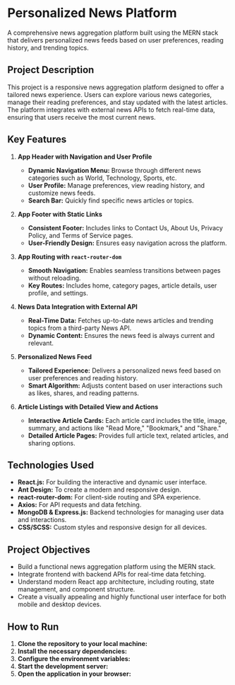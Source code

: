 # Personalized News Platform

A comprehensive news aggregation platform built using the MERN stack that delivers personalized news feeds based on user preferences, reading history, and trending topics.

## Project Description

This project is a responsive news aggregation platform designed to offer a tailored news experience. Users can explore various news categories, manage their reading preferences, and stay updated with the latest articles. The platform integrates with external news APIs to fetch real-time data, ensuring that users receive the most current news.

## Key Features

1. **App Header with Navigation and User Profile**
   - **Dynamic Navigation Menu:** Browse through different news categories such as World, Technology, Sports, etc.
   - **User Profile:** Manage preferences, view reading history, and customize news feeds.
   - **Search Bar:** Quickly find specific news articles or topics.

2. **App Footer with Static Links**
   - **Consistent Footer:** Includes links to Contact Us, About Us, Privacy Policy, and Terms of Service pages.
   - **User-Friendly Design:** Ensures easy navigation across the platform.

3. **App Routing with `react-router-dom`**
   - **Smooth Navigation:** Enables seamless transitions between pages without reloading.
   - **Key Routes:** Includes home, category pages, article details, user profile, and settings.

4. **News Data Integration with External API**
   - **Real-Time Data:** Fetches up-to-date news articles and trending topics from a third-party News API.
   - **Dynamic Content:** Ensures the news feed is always current and relevant.

5. **Personalized News Feed**
   - **Tailored Experience:** Delivers a personalized news feed based on user preferences and reading history.
   - **Smart Algorithm:** Adjusts content based on user interactions such as likes, shares, and reading patterns.

6. **Article Listings with Detailed View and Actions**
   - **Interactive Article Cards:** Each article card includes the title, image, summary, and actions like "Read More," "Bookmark," and "Share."
   - **Detailed Article Pages:** Provides full article text, related articles, and sharing options.

## Technologies Used

- **React.js:** For building the interactive and dynamic user interface.
- **Ant Design:** To create a modern and responsive design.
- **react-router-dom:** For client-side routing and SPA experience.
- **Axios:** For API requests and data fetching.
- **MongoDB & Express.js:** Backend technologies for managing user data and interactions.
- **CSS/SCSS:** Custom styles and responsive design for all devices.

## Project Objectives

- Build a functional news aggregation platform using the MERN stack.
- Integrate frontend with backend APIs for real-time data fetching.
- Understand modern React app architecture, including routing, state management, and component structure.
- Create a visually appealing and highly functional user interface for both mobile and desktop devices.

## How to Run

1. **Clone the repository to your local machine:**
2. **Install the necessary dependencies:**
3. **Configure the environment variables:**  
4. **Start the development server:**
5. **Open the application in your browser:**  

